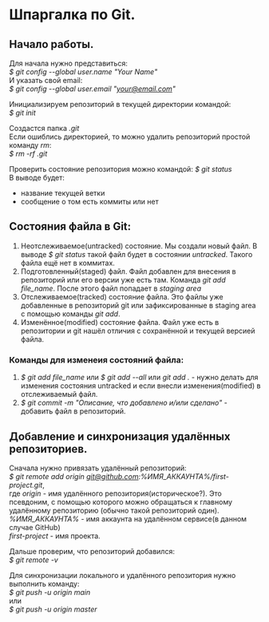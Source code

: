 # Шпаргалка по Git.

## Начало работы.

Для начала нужно представиться:  
*$ git config --global user.name "Your Name"*  
И указать свой email:  
*$ git config --global user.email "your@email.com"*  

Инициализируем репозиторий в текущей директории командой:  
*$ git init*

Создастся папка *.git*  
Если ошиблись директорией, то можно удалить репозиторий простой команду *rm*:  
*$ rm -rf .git*

Проверить состояние репозитория можно командой:
*$ git status*  
В выводе будет:
* название текущей ветки
* сообщение о том есть коммиты или нет

## Состояния файла в Git:

1. Неотслеживаемое(untracked) состояние. Мы создали новый файл. В выводе *$ git status* такой файл будет в состоянии *untracked*. Такого файла ещё нет в коммитах.  
2. Подготовленный(staged) файл. Файл добавлен для внесения в репозиторий или его версии уже есть там. Команда *git add file_name*. После этого файл попадает в *staging area*  
3. Отслеживаемое(tracked) состояние файла. Это файлы уже добавленные в репозиторий git или зафиксированные в staging area с помощью команды *git add*.  
4. Изменённое(modified) состояние файла. Файл уже есть в репозитории и git нашёл отличия с сохранённой и текущей версией файла.  

### Команды для изменеия состояний файла:

1. *$ git add file_name* или *$ git add --all* или *git add .* - нужно делать для изменения состояния untracked и если внесли изменения(modified) в отслеживаемый файл.
2. *$ git commit -m "Описание, что добавлено и/или сделано"* - добавить файл в репозиторий.

## Добавление и синхронизация удалённых репозиториев.

Сначала нужно привязать удалённый репозиторий:  
*$ git remote add origin git@github.com:%ИМЯ_АККАУНТА%/first-project.git*,  
где *origin* - имя удалённого репозитория(историческое?). Это псевдоним, с помощью которого можно обращаться к главному удалённому репозиторию (обычно такой репозиторий один).  
*%ИМЯ_АККАУНТА%* - имя аккаунта на удалённом сервисе(в данном случае GitHub)  
*first-project* - имя проекта.

Дальше проверим, что репозиторий добавился:  
*$ git remote -v*

Для синхронизации локального и удалённого репозитория нужно выполнить команду:  
*$ git push -u origin main*  
или  
*$ git push -u origin master*
